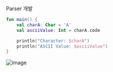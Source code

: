 Parser 개발

```kotlin
fun main() {
    val charA: Char = 'A'
    val asciiValue: Int = charA.code

    println("Character: $charA")
    println("ASCII Value: $asciiValue")
}
```
![image](https://github.com/user-attachments/assets/ce9910e7-1358-4f43-a2f4-8ceb53c9b2de)
